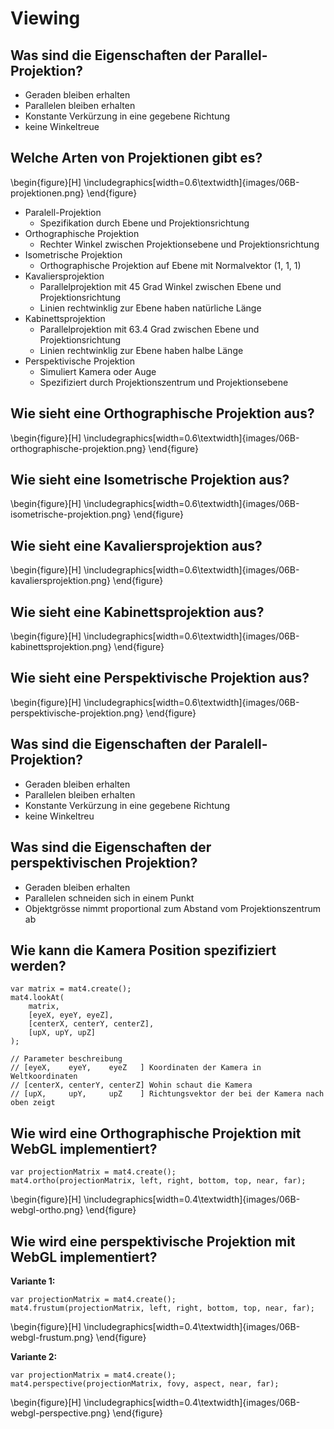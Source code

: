 # Viewing

## Was sind die Eigenschaften der Parallel-Projektion?
* Geraden bleiben erhalten
* Parallelen bleiben erhalten
* Konstante Verkürzung in eine gegebene Richtung
* keine Winkeltreue

## Welche Arten von Projektionen gibt es?
\begin{figure}[H]
    \includegraphics[width=0.6\textwidth]{images/06B-projektionen.png}
\end{figure}

* Paralell-Projektion
    * Spezifikation durch Ebene und Projektionsrichtung
* Orthographische Projektion
    * Rechter Winkel zwischen Projektionsebene und Projektionsrichtung
* Isometrische Projektion
    * Orthographische Projektion auf Ebene mit Normalvektor (1, 1, 1)
* Kavaliersprojektion
    * Parallelprojektion mit 45 Grad Winkel zwischen Ebene und Projektionsrichtung
    * Linien rechtwinklig zur Ebene haben natürliche Länge
* Kabinettsprojektion
    * Parallelprojektion mit 63.4 Grad zwischen Ebene und Projektionsrichtung
    * Linien rechtwinklig zur Ebene haben halbe Länge
* Perspektivische Projektion
    * Simuliert Kamera oder Auge
    * Spezifiziert durch Projektionszentrum und Projektionsebene

## Wie sieht eine Orthographische Projektion aus?
\begin{figure}[H]
    \includegraphics[width=0.6\textwidth]{images/06B-orthographische-projektion.png}
\end{figure}

## Wie sieht eine Isometrische Projektion aus?
\begin{figure}[H]
    \includegraphics[width=0.6\textwidth]{images/06B-isometrische-projektion.png}
\end{figure}

## Wie sieht eine Kavaliersprojektion aus?
\begin{figure}[H]
    \includegraphics[width=0.6\textwidth]{images/06B-kavaliersprojektion.png}
\end{figure}

## Wie sieht eine Kabinettsprojektion aus?
\begin{figure}[H]
    \includegraphics[width=0.6\textwidth]{images/06B-kabinettsprojektion.png}
\end{figure}

## Wie sieht eine Perspektivische Projektion aus?
\begin{figure}[H]
    \includegraphics[width=0.6\textwidth]{images/06B-perspektivische-projektion.png}
\end{figure}

## Was sind die Eigenschaften der Paralell-Projektion?
* Geraden bleiben erhalten
* Parallelen bleiben erhalten
* Konstante Verkürzung in eine gegebene Richtung
* keine Winkeltreu

## Was sind die Eigenschaften der perspektivischen Projektion?
* Geraden bleiben erhalten
* Parallelen schneiden sich in einem Punkt
* Objektgrösse nimmt proportional zum Abstand vom Projektionszentrum ab

## Wie kann die Kamera Position spezifiziert werden?
```
var matrix = mat4.create();
mat4.lookAt(
    matrix,
    [eyeX, eyeY, eyeZ],
    [centerX, centerY, centerZ],
    [upX, upY, upZ]
);

// Parameter beschreibung
// [eyeX,    eyeY,    eyeZ   ] Koordinaten der Kamera in Weltkoordinaten
// [centerX, centerY, centerZ] Wohin schaut die Kamera
// [upX,     upY,     upZ    ] Richtungsvektor der bei der Kamera nach oben zeigt
```

## Wie wird eine Orthographische Projektion mit WebGL implementiert?
```
var projectionMatrix = mat4.create();
mat4.ortho(projectionMatrix, left, right, bottom, top, near, far);
```

\begin{figure}[H]
    \includegraphics[width=0.4\textwidth]{images/06B-webgl-ortho.png}
\end{figure}

## Wie wird eine perspektivische Projektion mit WebGL implementiert?
**Variante 1:**

```
var projectionMatrix = mat4.create();
mat4.frustum(projectionMatrix, left, right, bottom, top, near, far);
```

\begin{figure}[H]
    \includegraphics[width=0.4\textwidth]{images/06B-webgl-frustum.png}
\end{figure}

**Variante 2:**

```
var projectionMatrix = mat4.create();
mat4.perspective(projectionMatrix, fovy, aspect, near, far);
```

\begin{figure}[H]
    \includegraphics[width=0.4\textwidth]{images/06B-webgl-perspective.png}
\end{figure}

